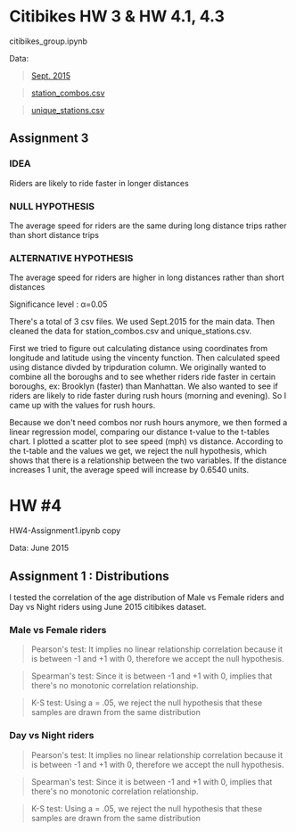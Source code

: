 # Citibikes HW 3 & HW 4.1, 4.3

citibikes_group.ipynb

Data: 
> [Sept. 2015](https://drive.google.com/file/d/0B8EwoI-cGyuZY0QwWlFmNjlnMms/)

> [station_combos.csv](https://github.com/livenlulu/PUI2015_lkang/blob/master/citibikes/station_combos.csv)

> [unique_stations.csv](https://github.com/livenlulu/PUI2015_lkang/blob/master/citibikes/unique_stations.csv)


## Assignment 3

### IDEA
Riders are likely to ride faster in longer distances

### NULL HYPOTHESIS
The average speed for riders are the same during long distance trips rather than short distance trips

### ALTERNATIVE HYPOTHESIS

The average speed for riders are higher in long distances rather than short distances

Significance level : α=0.05

There's a total of 3 csv files. We used Sept.2015 for the main data. Then cleaned the data for station_combos.csv and unique_stations.csv.

First we tried to figure out calculating distance using coordinates from longitude and latitude using the vincenty function. Then calculated speed using distance divded by tripduration column. We originally wanted to combine all the boroughs and to see whether riders ride faster in certain boroughs, ex: Brooklyn (faster) than Manhattan. We also wanted to see if riders are likely to ride faster during rush hours (morning and evening). So I came up with the values for rush hours. 

Because we don't need combos nor rush hours anymore, we then formed a linear regression model, comparing our distance t-value to the t-tables chart. I plotted a scatter plot to see speed (mph) vs distance. According to the t-table and the values we get, we reject the null hypothesis, which shows that there is a relationship between the two variables. If the distance increases 1 unit, the average speed will increase by 0.6540 units. 


# HW #4
HW4-Assignment1.ipynb copy

Data: June 2015

## Assignment 1 : Distributions 

I tested the correlation of the age distribution of Male vs Female riders and Day vs Night riders using June 2015 citibikes dataset.

### Male vs Female riders
> Pearson's test: It implies no linear relationship correlation because it is between -1 and +1 with 0, therefore we accept the null hypothesis.

> Spearman's test: Since it is between -1 and +1 with 0, implies that there's no monotonic correlation relationship.

> K-S test: Using a = .05, we reject the null hypothesis that these samples are drawn from the same distribution

### Day vs Night riders
> Pearson's test: It implies no linear relationship correlation because it is between -1 and +1 with 0, therefore we accept the null hypothesis.

> Spearman's test: Since it is between -1 and +1 with 0, implies that there's no monotonic correlation relationship.

> K-S test: Using a = .05, we reject the null hypothesis that these samples are drawn from the same distribution